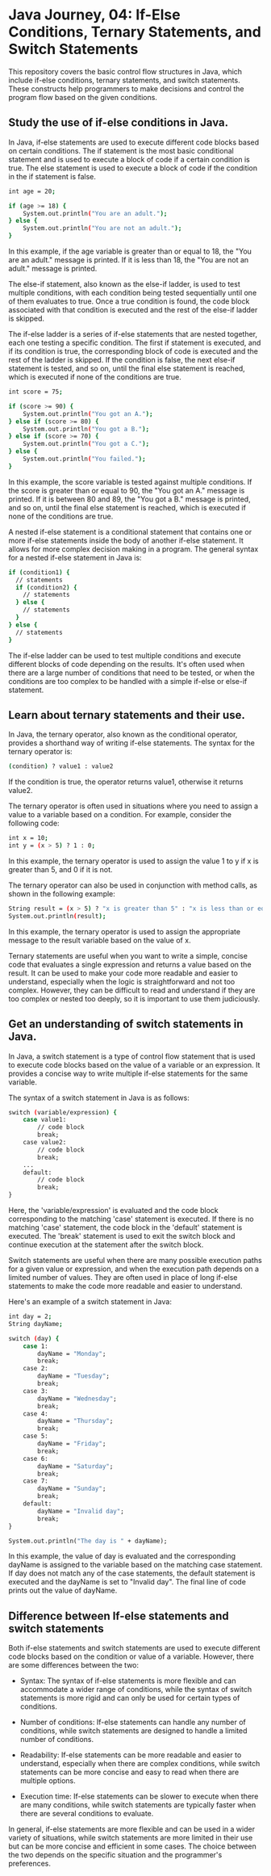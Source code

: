 # Java Journey, 04: If-Else Conditions, Ternary Statements, and Switch Statements

This repository covers the basic control flow structures in Java, which include if-else conditions, ternary statements, and switch statements. These constructs help programmers to make decisions and control the program flow based on the given conditions.

## Study the use of if-else conditions in Java.

In Java, if-else statements are used to execute different code blocks based on certain conditions. The if statement is the most basic conditional statement and is used to execute a block of code if a certain condition is true. The else statement is used to execute a block of code if the condition in the if statement is false.

```bash
int age = 20;

if (age >= 18) {
    System.out.println("You are an adult.");
} else {
    System.out.println("You are not an adult.");
}
```

In this example, if the age variable is greater than or equal to 18, the "You are an adult." message is printed. If it is less than 18, the "You are not an adult." message is printed.

The else-if statement, also known as the else-if ladder, is used to test multiple conditions, with each condition being tested sequentially until one of them evaluates to true. Once a true condition is found, the code block associated with that condition is executed and the rest of the else-if ladder is skipped.

The if-else ladder is a series of if-else statements that are nested together, each one testing a specific condition. The first if statement is executed, and if its condition is true, the corresponding block of code is executed and the rest of the ladder is skipped. If the condition is false, the next else-if statement is tested, and so on, until the final else statement is reached, which is executed if none of the conditions are true.

```bash
int score = 75;

if (score >= 90) {
    System.out.println("You got an A.");
} else if (score >= 80) {
    System.out.println("You got a B.");
} else if (score >= 70) {
    System.out.println("You got a C.");
} else {
    System.out.println("You failed.");
}

```

In this example, the score variable is tested against multiple conditions. If the score is greater than or equal to 90, the "You got an A." message is printed. If it is between 80 and 89, the "You got a B." message is printed, and so on, until the final else statement is reached, which is executed if none of the conditions are true.

A nested if-else statement is a conditional statement that contains one or more if-else statements inside the body of another if-else statement. It allows for more complex decision making in a program. The general syntax for a nested if-else statement in Java is:

```bash
if (condition1) {
  // statements
  if (condition2) {
    // statements
  } else {
    // statements
  }
} else {
  // statements
}

```

The if-else ladder can be used to test multiple conditions and execute different blocks of code depending on the results. It's often used when there are a large number of conditions that need to be tested, or when the conditions are too complex to be handled with a simple if-else or else-if statement.

## Learn about ternary statements and their use.

In Java, the ternary operator, also known as the conditional operator, provides a shorthand way of writing if-else statements. The syntax for the ternary operator is:

```bash
(condition) ? value1 : value2
```

If the condition is true, the operator returns value1, otherwise it returns value2.

The ternary operator is often used in situations where you need to assign a value to a variable based on a condition. For example, consider the following code:

```bash
int x = 10;
int y = (x > 5) ? 1 : 0;
```

In this example, the ternary operator is used to assign the value 1 to y if x is greater than 5, and 0 if it is not.

The ternary operator can also be used in conjunction with method calls, as shown in the following example:

```bash
String result = (x > 5) ? "x is greater than 5" : "x is less than or equal to 5";
System.out.println(result);
```

In this example, the ternary operator is used to assign the appropriate message to the result variable based on the value of x.

Ternary statements are useful when you want to write a simple, concise code that evaluates a single expression and returns a value based on the result. It can be used to make your code more readable and easier to understand, especially when the logic is straightforward and not too complex. However, they can be difficult to read and understand if they are too complex or nested too deeply, so it is important to use them judiciously.

## Get an understanding of switch statements in Java.

In Java, a switch statement is a type of control flow statement that is used to execute code blocks based on the value of a variable or an expression. It provides a concise way to write multiple if-else statements for the same variable.

The syntax of a switch statement in Java is as follows:

```bash
switch (variable/expression) {
    case value1:
        // code block
        break;
    case value2:
        // code block
        break;
    ...
    default:
        // code block
        break;
}
```

Here, the 'variable/expression' is evaluated and the code block corresponding to the matching 'case' statement is executed. If there is no matching 'case' statement, the code block in the 'default' statement is executed. The 'break' statement is used to exit the switch block and continue execution at the statement after the switch block.

Switch statements are useful when there are many possible execution paths for a given value or expression, and when the execution path depends on a limited number of values. They are often used in place of long if-else statements to make the code more readable and easier to understand.

Here's an example of a switch statement in Java:

```bash
int day = 2;
String dayName;

switch (day) {
    case 1:
        dayName = "Monday";
        break;
    case 2:
        dayName = "Tuesday";
        break;
    case 3:
        dayName = "Wednesday";
        break;
    case 4:
        dayName = "Thursday";
        break;
    case 5:
        dayName = "Friday";
        break;
    case 6:
        dayName = "Saturday";
        break;
    case 7:
        dayName = "Sunday";
        break;
    default:
        dayName = "Invalid day";
        break;
}

System.out.println("The day is " + dayName);
```

In this example, the value of day is evaluated and the corresponding dayName is assigned to the variable based on the matching case statement. If day does not match any of the case statements, the default statement is executed and the dayName is set to "Invalid day". The final line of code prints out the value of dayName.

## Difference between If-else statements and switch statements

Both if-else statements and switch statements are used to execute different code blocks based on the condition or value of a variable. However, there are some differences between the two:

- Syntax: The syntax of if-else statements is more flexible and can accommodate a wider range of conditions, while the syntax of switch statements is more rigid and can only be used for certain types of conditions.

- Number of conditions: If-else statements can handle any number of conditions, while switch statements are designed to handle a limited number of conditions.

- Readability: If-else statements can be more readable and easier to understand, especially when there are complex conditions, while switch statements can be more concise and easy to read when there are multiple options.

- Execution time: If-else statements can be slower to execute when there are many conditions, while switch statements are typically faster when there are several conditions to evaluate.

In general, if-else statements are more flexible and can be used in a wider variety of situations, while switch statements are more limited in their use but can be more concise and efficient in some cases. The choice between the two depends on the specific situation and the programmer's preferences.
